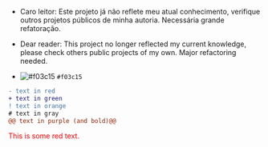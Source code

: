 - Caro leitor:
Este projeto já não reflete meu atual conhecimento, verifique outros projetos públicos de minha autoria.
Necessária grande refatoração.

- Dear reader:
This project no longer reflected my current knowledge, please check others
public projects of my own.
Major refactoring needed.

- ![#f03c15](https://via.placeholder.com/15/f03c15/000000?text=+) `#f03c15`
```diff
- text in red
+ text in green
! text in orange
# text in gray
@@ text in purple (and bold)@@
```
<p style='color:red'>This is some red text.</p>
